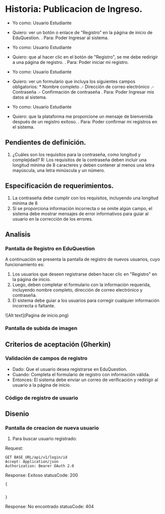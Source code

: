 # Historia: Publicacion de Ingreso.

- Yo como: Usuario Estudiante
- Quiero: ver un botón o enlace de "Registro" en la página de inicio de EduQuestion.
. Para: Poder Ingresar al sistema.

- Yo como: Usuario Estudiante
- Quiero: que al hacer clic en el botón de "Registro", se me debe redirigir a una página de registro.
. Para: Poder iniciar mi registro.

- Yo como: Usuario Estudiante
- Quiero: ver un formulario que incluya los siguientes campos obligatorios:
                * Nombre completo
                .- Dirección de correo electrónico
                .- Contraseña
                .- Confirmación de contraseña
. Para: Poder Ingresar mis datos al sistema.

- Yo como: Usuario Estudiante
- Quiero: que la plataforma me proporcione un mensaje de bienvenida después de un registro exitoso.
. Para: Poder confirmar mi registros en el sistema.

## Pendientes de definición.

1. ¿Cuáles son los requisitos para la contraseña, como longitud y complejidad?
R: Los requisitos de la contraseña deben incluir una longitud mínima de 8 caracteres y deben contener al menos una letra mayúscula, una letra minúscula y un número.


## Especificación de requerimientos.

1. La contraseña debe cumplir con los requisitos, incluyendo una longitud mínima de 8 
2. Si se proporciona información incorrecta o se omite algún campo, el sistema debe mostrar mensajes de error informativos para guiar al usuario en la corrección de los errores.

## Analisis

### Pantalla de Registro en EduQuestion

A continuación se presenta la pantalla de registro de nuevos usuarios, cuyo funcionamiento es:

1. Los usuarios que deseen registrarse deben hacer clic en "Registro" en la página de inicio.
2. Luego, deben completar el formulario con la información requerida, incluyendo nombre completo, dirección de correo electrónico y contraseña.
3. El sistema debe guiar a los usuarios para corregir cualquier información incorrecta o faltante.

![Alt text](Pagina de inicio.png)

### Pantalla de subida de imagen

## Criterios de aceptación (Gherkin)

### Validación de campos de registro
- Dado: Que el usuario desea registrarse en EduQuestion.
- Cuando: Completa el formulario de registro con información válida.
- Entonces: El sistema debe enviar un correo de verificación y redirigir al usuario a la página de inicio.

### Código de registro de usuario

## Disenio

### Pantalla de creacion de nueva usuario

1. Para buscar usuario registrado:

Request:
```
GET BASE_URL/api/v1/login/id
Accept: Application/json
Authorization: Bearer OAuth 2.0
```

Response: Exitoso statusCode: 200
```
{


}
```

Response: No encontrado statusCode: 404
```

```



